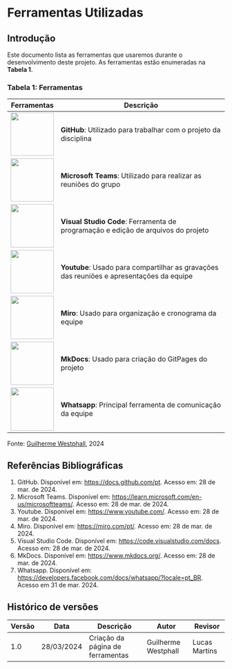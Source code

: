 # Ferramentas Utilizadas

## Introdução

Este documento lista as ferramentas que usaremos durante o desenvolvimento deste projeto. As ferramentas estão enumeradas na **Tabela 1**.

### Tabela 1: Ferramentas
| Ferramentas                                                                                                                                       | Descrição                                                                                |
| ------------------------------------------------------------------------------------------------------------------------------------------------- | ---------------------------------------------------------------------------------------- |
| <img src="https://cdn1.iconfinder.com/data/icons/ionicons-fill-vol-2/512/logo-github-128.png" style="width:100px; height:100px"/>                 | **GitHub**: Utilizado para trabalhar com o projeto da disciplina                         |
| <img src="https://logodownload.org/wp-content/uploads/2021/08/microsoft-teams-logo-1.png" style="width:100px; height:100px"/>                     | **Microsoft Teams**: Utilizado para realizar as reuniões do grupo                        |
| <img src="https://logotyp.us/file/vs-code.svg" style="widht:100px;height:100px"/>                                                                 | **Visual Studio Code**: Ferramenta de programação e edição de arquivos do projeto        |
| <img src="https://pluspng.com/img-png/youtube-png-youtube-transparent-background-2000.png" style="width:100px; height:100px"/>                    | **Youtube**: Usado para compartilhar as gravações das reuniões e apresentações da equipe |
| <img src="https://seeklogo.com/images/M/miro-logo-4F00416377-seeklogo.com.png" style="widht:100px; height:100px"/>                                | **Miro**: Usado para organização e cronograma da equipe                                  |
| <img src="https://user-images.githubusercontent.com/16578570/61556938-3c337400-aa63-11e9-9ec1-a3ba5643a1a6.png" style="height:100px;width:100px"> | **MkDocs**: Usado para criação do GitPages do projeto                                    |
| <img src="https://logodownload.org/wp-content/uploads/2015/04/whatsapp-logo-png.png" style="width:100px;height:100px"/>| **Whatsapp**: Principal ferramenta de comunicação da equipe|

Fonte: [Guilherme Westphall](https://github.com/west7), 2024

## Referências Bibliográficas

1. GitHub. Disponível em: https://docs.github.com/pt. Acesso em: 28 de mar. de 2024.
2. Microsoft Teams. Disponível em: https://learn.microsoft.com/en-us/microsoftteams/. Acesso em: 28 de mar. de 2024.
3. Youtube. Disponível em: https://www.youtube.com/. Acesso em: 28 de mar. de 2024.
4. Miro. Disponível em: https://miro.com/pt/. Acesso em: 28 de mar. de 2024.
5. Visual Studio Code. Disponível em: https://code.visualstudio.com/docs. Acesso em: 28 de mar. de 2024.
6. MkDocs. Disponível em: https://www.mkdocs.org/. Acesso em: 28 de mar. de 2024.
7. Whatsapp. Disponível em: https://developers.facebook.com/docs/whatsapp/?locale=pt_BR. Acesso em 31 de mar. 2024.

## Histórico de versões

| Versão | Data       | Descrição                        | Autor               | Revisor |
| ------ | ---------- | -------------------------------- | ------------------- | ------- |
| 1.0    | 28/03/2024 | Criação da página de ferramentas | Guilherme Westphall | Lucas Martins |
